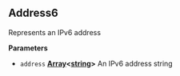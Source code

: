<!-- Generated by documentation.js. Update this documentation by updating the source code. -->

## Address6

Represents an IPv6 address

**Parameters**

-   `address` **[Array](https://developer.mozilla.org/en-US/docs/Web/JavaScript/Reference/Global_Objects/Array)&lt;[string](https://developer.mozilla.org/en-US/docs/Web/JavaScript/Reference/Global_Objects/String)>** An IPv6 address string
